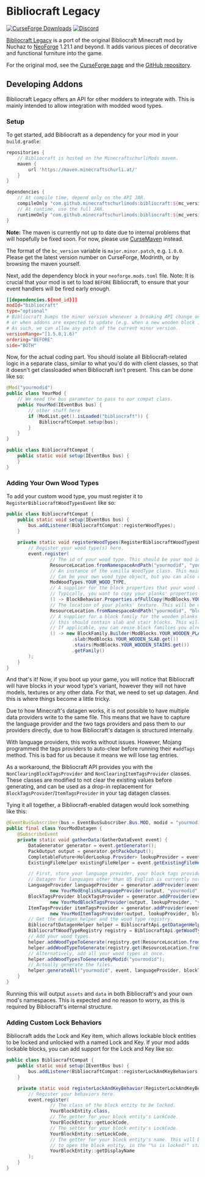 # Bibliocraft Legacy

[![CurseForge Downloads](https://img.shields.io/curseforge/dt/1122260?logo=curseforge&label=CurseForge%20Downloads&color=orange)](https://www.curseforge.com/minecraft/mc-mods/bibliocraft-legacy/files)
[![Discord](https://img.shields.io/discord/358283695104458752?logo=discord&label=Discord&color=%235865F2)](https://discord.gg/GcFqXwX)

[Bibliocraft Legacy](https://www.curseforge.com/minecraft/mc-mods/bibliocraft-legacy) is a port of the original Bibliocraft Minecraft mod by Nuchaz to [NeoForge](https://neoforged.net) 1.21.1 and beyond. It adds various pieces of decorative and functional furniture into the game.

For the original mod, see the [CurseForge page](https://www.curseforge.com/minecraft/mc-mods/bibliocraft) and the [GitHub repository](https://github.com/Nuchaz/BiblioCraft-Source/tree/1.18.x).

## Developing Addons

Bibliocraft Legacy offers an API for other modders to integrate with. This is mainly intended to allow integration with modded wood types.

### Setup

To get started, add Bibliocraft as a dependency for your mod in your `build.gradle`:

```groovy
repositories {
    // Bibliocraft is hosted on the MinecraftschurliMods maven.
    maven {
        url 'https://maven.minecraftschurli.at/'
    }
}

dependencies {
    // At compile time, depend only on the API JAR.
    compileOnly "com.github.minecraftschurlimods:bibliocraft:${mc_version}-${bc_version}:api"
    // At runtime, use the full JAR.
    runtimeOnly "com.github.minecraftschurlimods:bibliocraft:${mc_version}-${bc_version}"
}
```

**Note:** The maven is currently not up to date due to internal problems that will hopefully be fixed soon. For now, please use [CurseMaven](https://www.cursemaven.com) instead.

The format of the `bc_version` variable is `major.minor.patch`, e.g. `1.0.0`. Please get the latest version number on CurseForge, Modrinth, or by browsing the maven yourself.

Next, add the dependency block in your `neoforge.mods.toml` file. Note: It is crucial that your mod is set to load `BEFORE` Bibliocraft, to ensure that your event handlers will be fired early enough.

```toml
[[dependencies.${mod_id}]]
modId="bibliocraft"
type="optional"
# Bibliocraft bumps the minor version whenever a breaking API change occurs,
# or when addons are expected to update (e.g. when a new wooden block is added).
# As such, we can allow any patch of the current minor version.
versionRange="[1.5.0,1.6)"
ordering="BEFORE"
side="BOTH"
```

Now, for the actual coding part. You should isolate all Bibliocraft-related logic in a separate class, similar to what you'd do with client classes, so that it doesn't get classloaded when Bibliocraft isn't present. This can be done like so:

```java
@Mod("yourmodid")
public class YourMod {
    // We need the bus parameter to pass to our compat class.
    public YourMod(IEventBus bus) {
        // other stuff here
        if (ModList.get().isLoaded("bibliocraft")) {
            BibliocraftCompat.setup(bus);
        }
    }
}

public class BibliocraftCompat {
    public static void setup(IEventBus bus) {
    }
}
```

### Adding Your Own Wood Types

To add your custom wood type, you must register it to `RegisterBibliocraftWoodTypesEvent` like so:

```java
public class BibliocraftCompat {
    public static void setup(IEventBus bus) {
        bus.addListener(BibliocraftCompat::registerWoodTypes);
    }
    
    private static void registerWoodTypes(RegisterBibliocraftWoodTypesEvent event) {
        // Register your wood type(s) here.
        event.register(
                // The id of your wood type. This should be your mod id and the wood type's "name".
                ResourceLocation.fromNamespaceAndPath("yourmodid", "yourwoodtype"),
                // An instance of the vanilla WoodType class. This mainly defines sound-related properties.
                // Can be your own wood type object, but you can also reuse a vanilla WoodType if you want.
                ModWoodTypes.YOUR_WOOD_TYPE,
                // A supplier for the block properties that your wood type's furniture should use.
                // Typically, you want to copy your planks' properties for this.
                () -> BlockBehavior.Properties.ofFullCopy(ModBlocks.YOUR_WOODEN_PLANKS.get()),
                // The location of your planks' texture. This will be used by datagen, see below.
                ResourceLocation.fromNamespaceAndPath("yourmodid", "block/yourwoodtype_planks"),
                // A supplier for a block family for the wooden planks and related blocks. At the very least,
                // this should contain slab and stair blocks. This will also be used by datagen.
                // If applicable, you can reuse block families you already use for datagen.
                () -> new BlockFamily.Builder(ModBlocks.YOUR_WOODEN_PLANKS.get())
                        .slab(ModBlocks.YOUR_WOODEN_SLAB.get())
                        .stairs(ModBlocks.YOUR_WOODEN_STAIRS.get())
                        .getFamily()
        );
    }
}
```

And that's it! Now, if you boot up your game, you will notice that Bibliocraft will have blocks in your wood type's variant, however they will not have models, textures or any other data. For that, we need to set up datagen. And this is where things become a little tricky.

Due to how Minecraft's datagen works, it is not possible to have multiple data providers write to the same file. This means that we have to capture the language provider and the two tags providers and pass them to our providers directly, due to how Bibliocraft's datagen is structured internally.

With language providers, this works without issues. However, Mojang programmed the tags providers to auto-clear before running their `#addTags` method. This is bad for us because it means we will lose tag entries.

As a workaround, the Bibliocraft API provides you with the `NonClearingBlockTagsProvider` and `NonClearingItemTagsProvider` classes. These classes are modified to not clear the existing values before generating, and can be used as a drop-in replacement for `BlockTagsProvider`/`ItemTagsProvider` in your tag datagen classes.

Tying it all together, a Bibliocraft-enabled datagen would look something like this:

```java
@EventBusSubscriber(bus = EventBusSubscriber.Bus.MOD, modid = "yourmodid")
public final class YourModDatagen {
    @SubscribeEvent
    private static void gatherData(GatherDataEvent event) {
        DataGenerator generator = event.getGenerator();
        PackOutput output = generator.getPackOutput();
        CompletableFuture<HolderLookup.Provider> lookupProvider = event.getLookupProvider();
        ExistingFileHelper existingFileHelper = event.getExistingFileHelper();

        // First, store your language provider, your block tags provider, and your item tags provider as local fields.
        // Datagen for languages other than US English is currently not supported.
        LanguageProvider languageProvider = generator.addProvider(event.includeClient(),
                new YourModEnglishLanguageProvider(output, "yourmodid", "en_us"));
        BlockTagsProvider blockTagsProvider = generator.addProvider(event.includeServer(),
                new YourModBlockTagsProvider(output, lookupProvider, "yourmodid", existingFileHelper));
        ItemTagsProvider itemTagsProvider = generator.addProvider(event.includeServer(),
                new YourModItemTagsProvider(output, lookupProvider, blockTagsProvider.contentsGetter(), "yourmodid", existingFileHelper));
        // Get the datagen helper and the wood type registry.
        BibliocraftDatagenHelper helper = BibliocraftApi.getDatagenHelper();
        BibliocraftWoodTypeRegistry registry = BibliocraftApi.getWoodTypeRegistry();
        // Add your wood types.
        helper.addWoodTypeToGenerate(registry.get(ResourceLocation.fromNamespaceAndPath("yourmodid", "yourwoodtype")));
        helper.addWoodTypeToGenerate(registry.get(ResourceLocation.fromNamespaceAndPath("yourmodid", "yourwoodtype2")));
        // Alternatively, add all your wood types at once.
        helper.addWoodTypesToGenerateByModid("yourmodid");
        // Actually generate the files.
        helper.generateAll("yourmodid", event, languageProvider, blockTagsProvider, itemTagsProvider);
    }
}
```

Running this will output `assets` and `data` in both Bibliocraft's and your own mod's namespaces. This is expected and no reason to worry, as this is required by Bibliocraft's internal structure.

### Adding Custom Lock Behaviors

Bibliocraft adds the Lock and Key item, which allows lockable block entities to be locked and unlocked with a named Lock and Key. If your mod adds lockable blocks, you can add support for the Lock and Key like so:

```java
public class BibliocraftCompat {
    public static void setup(IEventBus bus) {
        bus.addListener(BibliocraftCompat::registerLockAndKeyBehaviors);
    }

    private static void registerLockAndKeyBehavior(RegisterLockAndKeyBehaviorEvent event) {
        // Register your behaviors here.
        event.register(
                // The class of the block entity to be locked.
                YourBlockEntity.class,
                // The getter for your block entity's LockCode.
                YourBlockEntity::getLockCode,
                // The setter for your block entity's LockCode.
                YourBlockEntity::setLockCode,
                // The getter for your block entity's name. This will be used when preventing players
                // to open the block entity, in the "%s is locked!" status message.
                YourBlockEntity::getDisplayName
        );
    }
}
```

